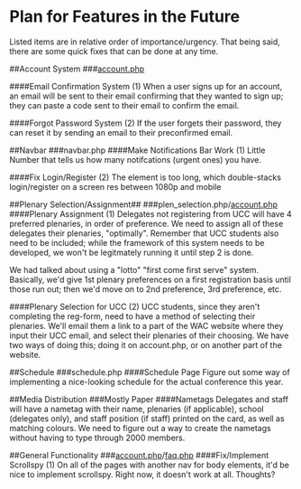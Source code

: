 # Plan for Features in the Future
Listed items are in relative order of importance/urgency. That being said, there are some quick fixes that can be done at any time.

##Account System
###<a href = "http://world.ac/test/account.php">account.php</a></h3> 

####Email Confirmation System (1)
When a user signs up for an account, an email will be sent to their email confirming that they wanted to sign up; they can paste a code sent to their email to confirm the email.

####Forgot Password System (2)
If the user forgets their password, they can reset it by sending an email to their preconfirmed email.

##Navbar
###navbar.php
####Make Notifications Bar Work (1)</h4>
Little Number that tells us how many notifcations (urgent ones) you have.

####Fix Login/Register (2)
The element is too long, which double-stacks login/register on a screen res between 1080p and mobile

##Plenary Selection/Assignment##
###plen_selection.php/<a href = "http://world.ac/test/account.php">account.php</a>
####Plenary Assignment (1)
Delegates not registering from UCC will have 4 preferred plenaries, in order of preference. We need to assign all of these delegates their plenaries, "optimally". Remember that UCC students also need to be included; while the framework of this system needs to be developed, we won't be legitmately running it until step 2 is done.


We had talked about using a "lotto" "first come first serve" system. Basically, we'd give 1st plenary preferences on a first registration basis until those run out; then we'd move on to 2nd preference, 3rd preference, etc.

####Plenary Selection for UCC (2)
UCC students, since they aren't completing the reg-form, need to have a method of selecting their plenaries. We'll email them a link to a part of the WAC website where they input their UCC email, and select their plenaries of their choosing. We have two ways of doing this; doing it on account.php, or on another part of the website. 

##Schedule
###schedule.php
####Schedule Page
Figure out some way of implementing a nice-looking schedule for the actual conference this year.


##Media Distribution
###Mostly Paper
####Nametags
Delegates and staff will have a nametag with their name, plenaries (if applicable), school (delegates only), and staff position (if staff) printed on the card, as well as matching colours. We need to figure out a way to create the nametags without having to type through 2000 members. 



##General Functionality
###<a href = "http://world.ac/test/account.php">account.php</a>/<a href = "http://world.ac/faq.php">faq.php</a></h3> 
####Fix/Implement Scrollspy (1)
On all of the pages with another nav for body elements, it'd be nice to implement scrollspy. Right now, it doesn't work at all. Thoughts?
